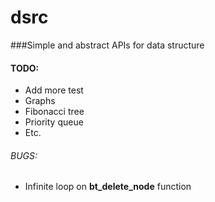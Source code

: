 dsrc
=================

###Simple and abstract APIs for data structure

#### TODO:
- Add more test
- Graphs 
- Fibonacci tree
- Priority queue
- Etc.


###### BUGS:
- Infinite loop on **bt_delete_node** function
